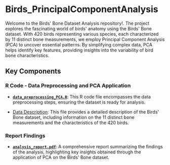 # Birds_PrincipalComponentAnalysis
Welcome to the Birds' Bone Dataset Analysis repository!. The project explores the fascinating world of birds' anatomy using the Birds' Bone dataset. With 420 birds representing various species, each characterized by 11 distinct bone measurements, we employ Principal Component Analysis (PCA) to uncover essential patterns. By simplifying complex data, PCA helps identify key features, providing insights into the variability of bird bone characteristics. 

## Key Components

### R Code - Data Preprocessing and PCA Application

- **[`data_preprocessing_PCA.R`](R_code/data_preprocessing_PCA.R)**: This R code file encompasses the data preprocessing steps, ensuring the dataset is ready for analysis.


- [Data Description](https://github.com/faridasimaika/Birds_PrincipalComponentAnalysis/blob/main/DataDescription.docx): This file provides a detailed description of the Birds' Bone dataset, including information on the 11 distinct bone measurements and the characteristics of the 420 birds.

### Report Findings

- **[`analysis_report.pdf`](Report_Findings/analysis_report.pdf)**: A comprehensive report summarizing the findings of the analysis, highlighting key insights obtained through the application of PCA on the Birds' Bone dataset.


